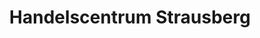 ---
title: "Handelscentrum Strausberg"
url: /strausberg/handelscentrum-strausberg/
shop: Einkaufszentrum
---